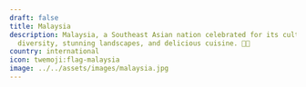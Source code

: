 ```yaml
---
draft: false
title: Malaysia
description: Malaysia, a Southeast Asian nation celebrated for its cultural
  diversity, stunning landscapes, and delicious cuisine. 🍜🌴
country: international
icon: twemoji:flag-malaysia
image: ../../assets/images/malaysia.jpg
---
```

